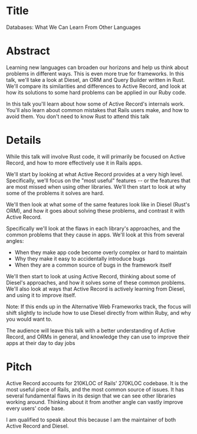 Title
==

Databases: What We Can Learn From Other Languages

Abstract
==

Learning new languages can broaden our horizons and help us think about problems
in different ways. This is even more true for frameworks. In this talk, we'll
take a look at Diesel, an ORM and Query Builder written in Rust. We'll compare
its similarities and differences to Active Record, and look at how its solutions
to some hard problems can be applied in our Ruby code.

In this talk you'll learn about how some of Active Record's internals work.
You'll also learn about common mistakes that Rails users make, and how to avoid
them. You don't need to know Rust to attend this talk

Details
==

While this talk will involve Rust code, it will primarily be focused on Active
Record, and how to more effectively use it in Rails apps.

We'll start by looking at what Active Record provides at a very high level.
Specifically, we'll focus on the "most useful" features -- or the features that
are most missed when using other libraries. We'll then start to look at why some
of the problems it solves are hard.

We'll then look at what some of the same features look like in Diesel (Rust's
ORM), and how it goes about solving these problems, and contrast it with Active
Record.

Specifically we'll look at the flaws in each library's approaches, and the
common problems that they cause in apps. We'll look at this from several angles:

- When they make app code become overly complex or hard to maintain
- Why they make it easy to accidentally introduce bugs
- When they are a common source of bugs in the framework itself

We'll then start to look at using Active Record, thinking about some of Diesel's
approaches, and how it solves some of these common problems. We'll also look at
ways that Active Record is actively learning from Diesel, and using it to
improve itself.

Note: If this ends up in the Alternative Web Frameworks track, the focus will
shift slightly to include how to use Diesel directly from within Ruby, and why
you would want to.

The audience will leave this talk with a better understanding of Active Record,
and ORMs in general, and knowledge they can use to improve their apps at their
day to day jobs

Pitch
==

Active Record accounts for 210KLOC of Rails' 270KLOC codebase. It is the most
useful piece of Rails, and the most common source of issues. It has several
fundamental flaws in its design that we can see other libraries working around.
Thinking about it from another angle can vastly improve every users' code base.

I am qualified to speak about this because I am the maintainer of both Active
Record and Diesel.
